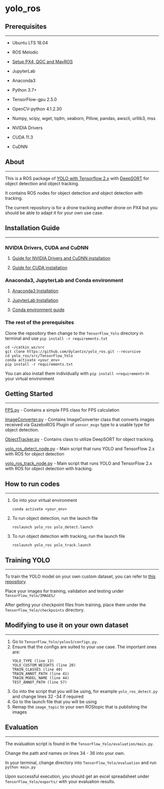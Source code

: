 # yolo_ros

## Prerequisites
---
- Ubuntu LTS 18.04

- ROS Melodic 

- [Setup PX4, QGC and MavROS](https://github.com/dylantzx/PX4)

- JupyterLab

- Anaconda3

- Python 3.7+

- TensorFlow-gpu 2.5.0

- OpenCV-python 4.1.2.30

- Numpy, scipy, wget, tqdm, seaborn, Pillow, pandas, awscli, urllib3, mss

- NVIDIA Drivers 

- CUDA 11.3

- CuDNN 

## About
---

This is a ROS package of [YOLO with Tensorflow 2.x](https://github.com/pythonlessons/TensorFlow-2.x-YOLOv3) with [DeepSORT](https://github.com/nwojke/deep_sort) for object detection and object tracking.

It contains ROS nodes for object detection and object detection with tracking.

The current repository is for a drone tracking another drone on PX4 but you should be able to adapt it for your own use case.

## Installation Guide
---

### NVIDIA Drivers, CUDA and CuDNN 

1. [Guide for NVIDIA Drivers and CuDNN installation](https://docs.nvidia.com/deeplearning/cudnn/install-guide/index.html#installlinux)

2. [Guide for CUDA installation](https://docs.nvidia.com/cuda/cuda-installation-guide-linux/index.html)

### Anaconda3, JupyterLab and Conda environment

1. [Anaconda3 Installation](https://www.anaconda.com/products/individual) 

2. [JupyterLab Installation](https://jupyter.org/)

3. [Conda environment guide](https://conda.io/projects/conda/en/latest/user-guide/tasks/manage-environments.html)

### The rest of the prerequisites ###
Clone the repository then change to the `TensorFlow_Yolo` directory in terminal and use `pip install -r requirements.txt` 
```
cd ~/catkin_ws/src
git clone https://github.com/dylantzx/yolo_ros.git --recursive
cd yolo_ros/src/TensorFlow_Yolo
conda activate <your_env>
pip install -r requirements.txt
```

You can also install them individually with `pip install <requirement>` in your virtual environment 

## Getting Started
---

[FPS.py](https://github.com/dylantzx/mask_rcnn_ros/blob/main/src/FPS.py) - Contains a simple FPS class for FPS calculation 

[ImageConverter.py](https://github.com/dylantzx/mask_rcnn_ros/blob/main/src/ImageConverter.py) - Contains ImageConverter class that converts images received via GazeboROS Plugin of `sensor_msgs` type to a usable type for object detection. 

[ObjectTracker.py](https://github.com/dylantzx/mask_rcnn_ros/blob/main/src/ObjectTracker.py) - Contains class to utilize DeepSORT for object tracking.

[yolo_ros_detect_node.py](https://github.com/dylantzx/yolo_ros/blob/main/src/yolo_ros_detect_node.py) - Main script that runs YOLO and TensorFlow 2.x with ROS for object detection

[yolo_ros_track_node.py](https://github.com/dylantzx/yolo_ros/blob/main/src/yolo_ros_track_node.py) - Main script that runs YOLO and TensorFlow 2.x with ROS for object detection with tracking.

## How to run codes
---
1. Go into your virtual environment

    ```conda activate <your_env>```

2. To run object detection, run the launch file
    
    ```roslaunch yolo_ros yolo_detect.launch```

<!-- ![Object detection only](images/maskRCNN_detect.png) -->

3. To run object detection with tracking, run the launch file
    
    ```roslaunch yolo_ros yolo_track.launch```

<!-- ![Object detection with tracking](images/maskRCNN_track.png) -->

## Training YOLO 
---

To train the YOLO model on your own custom dataset, you can refer to [this repository](https://github.com/pythonlessons/TensorFlow-2.x-YOLOv3).

Place your images for training, validation and testing under `TensorFlow_Yolo/IMAGES/`

After getting your checkpoint files from training, place them under the `TensorFlow_Yolo/checkpoints` directory.

## Modifying to use it on your own dataset
---

1. Go to `TensorFlow_Yolo/yolov3/configs.py`.
2. Ensure that the configs are suited to your use case. The important ones are:
    ```
    YOLO_TYPE (line 13)
    YOLO_CUSTOM_WEIGHTS (line 20)
    TRAIN_CLASSES (line 40)
    TRAIN_ANNOT_PATH (line 41)
    TRAIN_MODEL_NAME (line 44)
    TEST_ANNOT_PATH (line 57)
    ```
3. Go into the script that you will be using, for example `yolo_ros_detect.py` and change lines 32 -34 if required
4. Go to the launch file that you will be using
5. Remap the `image_topic` to your own ROStopic that is publishing the images

## Evaluation
---
The evaluation script is found in the `TensorFlow_Yolo/evaluation/main.py`.

Change the path and names on lines 34 - 36 into your own.

In your terminal, change directory into `TensorFlow_Yolo/evaluation` and run `python main.py`

Upon successful execution, you should get an excel spreadsheet under `TensorFlow_Yolo/exports/` with your evaluation results.

